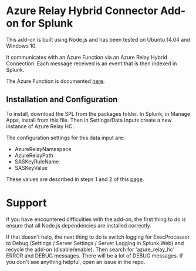 # Azure Relay Hybrid Connector Add-on for Splunk

This add-on is built using Node.js and has been tested on Ubuntu 14.04 and Windows 10.

It communicates with an Azure Function via an Azure Relay Hybrid Connection. Each message received is an event that is then indexed in Splunk.  

The Azure Function is documented [here](https://github.com/sebastus/AzureFunctionForSplunk).

## Installation and Configuration

To install, download the SPL from the packages folder. In Splunk, in Manage Apps, install from this file. Then in Settings/Data Inputs create a new instance of Azure Relay HC.

The configuration settings for this data input are:
* AzureRelayNamespace
* AzureRelayPath
* SASKeyRuleName
* SASKeyValue

These values are described in steps 1 and 2 of this [page](https://docs.microsoft.com/en-us/azure/service-bus-relay/relay-hybrid-connections-dotnet-get-started).

# Support

If you have encountered difficulties with the add-on, the first thing to do is ensure that all Node.js dependencies are installed correctly.  

If that doesn't help, the next thing to do is switch logging for ExecProcessor to Debug (Settings / Server Settings / Server Logging in Splunk Web) and recycle the add-on (disable/enable). Then search for 'azure_relay_hc' ERROR and DEBUG messages. There will be a lot of DEBUG messages. If you don't see anything helpful, open an issue in the repo.  
